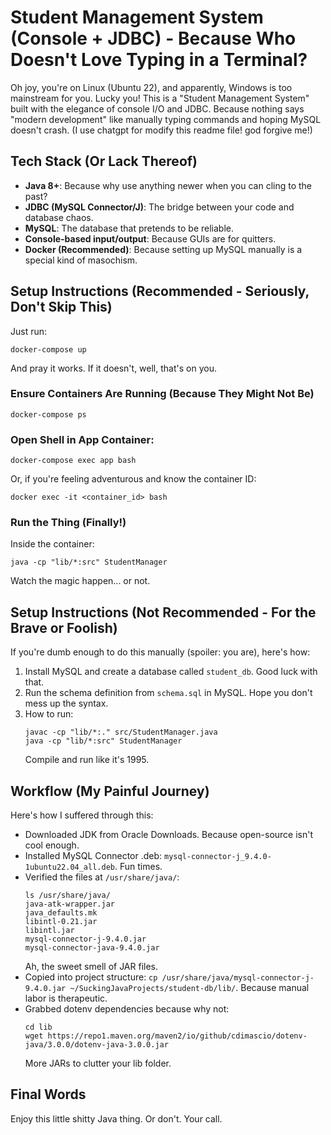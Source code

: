 # Student Management System (Console + JDBC) - Because Who Doesn't Love Typing in a Terminal?

Oh joy, you're on Linux (Ubuntu 22), and apparently, Windows is too mainstream for you. Lucky you! This is a "Student Management System" built with the elegance of console I/O and JDBC. Because nothing says "modern development" like manually typing commands and hoping MySQL doesn't crash. (I use chatgpt for modify this readme file! god forgive me!)

## Tech Stack (Or Lack Thereof)
- **Java 8+**: Because why use anything newer when you can cling to the past?
- **JDBC (MySQL Connector/J)**: The bridge between your code and database chaos.
- **MySQL**: The database that pretends to be reliable.
- **Console-based input/output**: Because GUIs are for quitters.
- **Docker (Recommended)**: Because setting up MySQL manually is a special kind of masochism.

## Setup Instructions (Recommended - Seriously, Don't Skip This)
Just run:
```
docker-compose up
```
And pray it works. If it doesn't, well, that's on you.

### Ensure Containers Are Running (Because They Might Not Be)
```
docker-compose ps
```

### Open Shell in App Container:
```
docker-compose exec app bash
```
Or, if you're feeling adventurous and know the container ID:
```
docker exec -it <container_id> bash
```

### Run the Thing (Finally!)
Inside the container:
```
java -cp "lib/*:src" StudentManager
```
Watch the magic happen... or not.

## Setup Instructions (Not Recommended - For the Brave or Foolish)
If you're dumb enough to do this manually (spoiler: you are), here's how:

1. Install MySQL and create a database called `student_db`. Good luck with that.
2. Run the schema definition from `schema.sql` in MySQL. Hope you don't mess up the syntax.
3. How to run:
   ```
   javac -cp "lib/*:." src/StudentManager.java
   java -cp "lib/*:src" StudentManager
   ```
   Compile and run like it's 1995.

## Workflow (My Painful Journey)
Here's how I suffered through this:

- Downloaded JDK from Oracle Downloads. Because open-source isn't cool enough.
- Installed MySQL Connector .deb: `mysql-connector-j_9.4.0-1ubuntu22.04_all.deb`. Fun times.
- Verified the files at `/usr/share/java/`:
  ```
  ls /usr/share/java/
  java-atk-wrapper.jar
  java_defaults.mk
  libintl-0.21.jar
  libintl.jar
  mysql-connector-j-9.4.0.jar
  mysql-connector-java-9.4.0.jar
  ```
  Ah, the sweet smell of JAR files.
- Copied into project structure: `cp /usr/share/java/mysql-connector-j-9.4.0.jar ~/SuckingJavaProjects/student-db/lib/`. Because manual labor is therapeutic.
- Grabbed dotenv dependencies because why not:
  ```
  cd lib
  wget https://repo1.maven.org/maven2/io/github/cdimascio/dotenv-java/3.0.0/dotenv-java-3.0.0.jar
  ```
  More JARs to clutter your lib folder.

## Final Words
Enjoy this little shitty Java thing. Or don't. Your call.